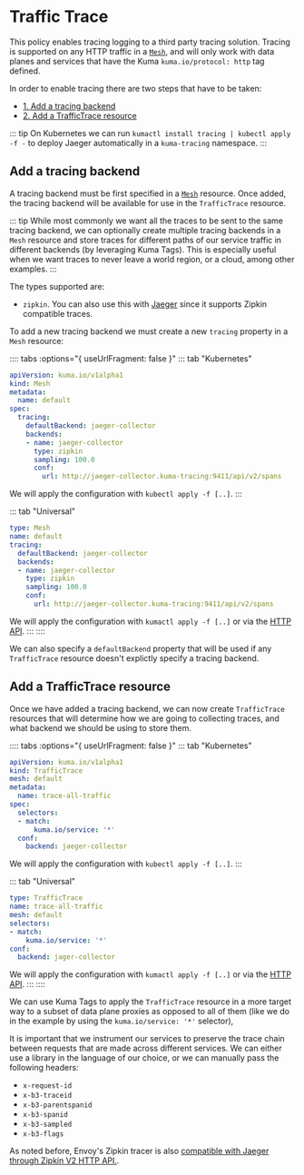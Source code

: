 # Traffic Trace

This policy enables tracing logging to a third party tracing solution. Tracing is supported on any HTTP traffic in a [`Mesh`](../mesh), and will only work with data planes and services that have the Kuma `kuma.io/protocol: http` tag defined.

In order to enable tracing there are two steps that have to be taken:

* [1. Add a tracing backend](#add-a-tracing-backend)
* [2. Add a TrafficTrace resource](#add-a-traffictrace-resource)

::: tip
On Kubernetes we can run `kumactl install tracing | kubectl apply -f -` to deploy Jaeger automatically in a `kuma-tracing` namespace.
:::

## Add a tracing backend

A tracing backend must be first specified in a [`Mesh`](../mesh) resource. Once added, the tracing backend will be available for use in the `TrafficTrace` resource.

::: tip
While most commonly we want all the traces to be sent to the same tracing backend, we can optionally create multiple tracing backends in a `Mesh` resource and store traces for different paths of our service traffic in different backends (by leveraging Kuma Tags). This is especially useful when we want traces to never leave a world region, or a cloud, among other examples.
:::

The types supported are:

* `zipkin`. You can also use this with [Jaeger](https://www.jaegertracing.io/) since it supports Zipkin compatible traces.

To add a new tracing backend we must create a new `tracing` property in a `Mesh` resource:

:::: tabs :options="{ useUrlFragment: false }"
::: tab "Kubernetes"
```yaml
apiVersion: kuma.io/v1alpha1
kind: Mesh
metadata:
  name: default
spec:
  tracing:
    defaultBackend: jaeger-collector
    backends:
    - name: jaeger-collector
      type: zipkin
      sampling: 100.0
      conf:
        url: http://jaeger-collector.kuma-tracing:9411/api/v2/spans
```

We will apply the configuration with `kubectl apply -f [..]`.
:::

::: tab "Universal"
```yaml
type: Mesh
name: default
tracing:
  defaultBackend: jaeger-collector
  backends:
  - name: jaeger-collector
    type: zipkin
    sampling: 100.0
    conf:
      url: http://jaeger-collector.kuma-tracing:9411/api/v2/spans
```

We will apply the configuration with `kumactl apply -f [..]` or via the [HTTP API](/docs/0.7.3/documentation/http-api).
:::
::::

We can also specify a `defaultBackend` property that will be used if any `TrafficTrace` resource doesn't explictly specify a tracing backend.

## Add a TrafficTrace resource

Once we have added a tracing backend, we can now create `TrafficTrace` resources that will determine how we are going to collecting traces, and what backend we should be using to store them.

:::: tabs :options="{ useUrlFragment: false }"
::: tab "Kubernetes"
```yaml
apiVersion: kuma.io/v1alpha1
kind: TrafficTrace
mesh: default
metadata:
  name: trace-all-traffic
spec:
  selectors:
  - match:
      kuma.io/service: '*'
  conf:
    backend: jaeger-collector
```

We will apply the configuration with `kubectl apply -f [..]`.
:::

::: tab "Universal"
```yaml
type: TrafficTrace
name: trace-all-traffic
mesh: default
selectors:
- match:
    kuma.io/service: '*'
conf:
  backend: jager-collector
```

We will apply the configuration with `kumactl apply -f [..]` or via the [HTTP API](/docs/0.7.3/documentation/http-api).
:::
::::

We can use Kuma Tags to apply the `TrafficTrace` resource in a more target way to a subset of data plane proxies as opposed to all of them (like we do in the example by using the `kuma.io/service: '*'` selector),

It is important that we instrument our services to preserve the trace chain between requests that are made across different services. We can either use a library in the language of our choice, or we can manually pass the following headers:

* `x-request-id`
* `x-b3-traceid`
* `x-b3-parentspanid`
* `x-b3-spanid`
* `x-b3-sampled`
* `x-b3-flags`

As noted before, Envoy's Zipkin tracer is also [compatible with Jaeger through Zipkin V2 HTTP API.](https://www.jaegertracing.io/docs/1.13/features/#backwards-compatibility-with-zipkin).
